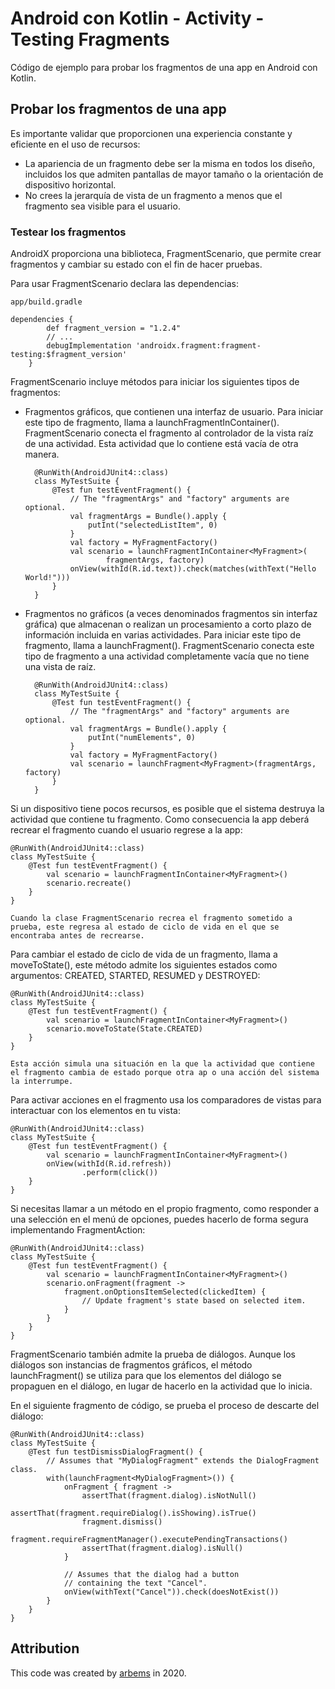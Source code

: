 # Android con Kotlin - Activity - Testing Fragments

Código de ejemplo para probar los fragmentos de una app en Android con Kotlin.

## Probar los fragmentos de una app

Es importante validar que proporcionen una experiencia constante y eficiente en el uso de recursos:

* La apariencia de un fragmento debe ser la misma en todos los diseño, incluidos los que admiten pantallas de mayor tamaño o la orientación de dispositivo horizontal.
* No crees la jerarquía de vista de un fragmento a menos que el fragmento sea visible para el usuario.
 
 
### Testear los fragmentos

AndroidX proporciona una biblioteca, FragmentScenario, que permite crear fragmentos y cambiar su estado con el fin de hacer pruebas.

Para usar FragmentScenario declara las dependencias:

    app/build.gradle
    
    dependencies {
            def fragment_version = "1.2.4"
            // ...
            debugImplementation 'androidx.fragment:fragment-testing:$fragment_version'
        }

FragmentScenario incluye métodos para iniciar los siguientes tipos de fragmentos:

* Fragmentos gráficos, que contienen una interfaz de usuario. Para iniciar este tipo de fragmento, llama a launchFragmentInContainer(). FragmentScenario conecta el fragmento al controlador de la vista raíz de una actividad. Esta actividad que lo contiene está vacía de otra manera.

        @RunWith(AndroidJUnit4::class)
        class MyTestSuite {
            @Test fun testEventFragment() {
                // The "fragmentArgs" and "factory" arguments are optional.
                val fragmentArgs = Bundle().apply {
                    putInt("selectedListItem", 0)
                }
                val factory = MyFragmentFactory()
                val scenario = launchFragmentInContainer<MyFragment>(
                        fragmentArgs, factory)
                onView(withId(R.id.text)).check(matches(withText("Hello World!")))
            }
        }

* Fragmentos no gráficos (a veces denominados fragmentos sin interfaz gráfica) que almacenan o realizan un procesamiento a corto plazo de información incluida en varias actividades. Para iniciar este tipo de fragmento, llama a launchFragment(). FragmentScenario conecta este tipo de fragmento a una actividad completamente vacía que no tiene una vista de raíz.

        @RunWith(AndroidJUnit4::class)
        class MyTestSuite {
            @Test fun testEventFragment() {
                // The "fragmentArgs" and "factory" arguments are optional.
                val fragmentArgs = Bundle().apply {
                    putInt("numElements", 0)
                }
                val factory = MyFragmentFactory()
                val scenario = launchFragment<MyFragment>(fragmentArgs, factory)
            }
        }


Si un dispositivo tiene pocos recursos, es posible que el sistema destruya la actividad que contiene tu fragmento. Como consecuencia la app deberá recrear el fragmento cuando el usuario regrese a la app:

    @RunWith(AndroidJUnit4::class)
    class MyTestSuite {
        @Test fun testEventFragment() {
            val scenario = launchFragmentInContainer<MyFragment>()
            scenario.recreate()
        }
    }

`Cuando la clase FragmentScenario recrea el fragmento sometido a prueba, este regresa al estado de ciclo de vida en el que se encontraba antes de recrearse.`

Para cambiar el estado de ciclo de vida de un fragmento, llama a moveToState(), este método admite los siguientes estados como argumentos: CREATED, STARTED, RESUMED y DESTROYED:

    @RunWith(AndroidJUnit4::class)
    class MyTestSuite {
        @Test fun testEventFragment() {
            val scenario = launchFragmentInContainer<MyFragment>()
            scenario.moveToState(State.CREATED)
        }
    }

`Esta acción simula una situación en la que la actividad que contiene el fragmento cambia de estado porque otra ap o una acción del sistema la interrumpe.`

Para activar acciones en el fragmento usa los comparadores de vistas para interactuar con los elementos en tu vista:

    @RunWith(AndroidJUnit4::class)
    class MyTestSuite {
        @Test fun testEventFragment() {
            val scenario = launchFragmentInContainer<MyFragment>()
            onView(withId(R.id.refresh))
                    .perform(click())
        }
    }

Si necesitas llamar a un método en el propio fragmento, como responder a una selección en el menú de opciones, puedes hacerlo de forma segura implementando FragmentAction:

    @RunWith(AndroidJUnit4::class)
    class MyTestSuite {
        @Test fun testEventFragment() {
            val scenario = launchFragmentInContainer<MyFragment>()
            scenario.onFragment(fragment ->
                fragment.onOptionsItemSelected(clickedItem) {
                    // Update fragment's state based on selected item.
                }
            }
        }
    }
    
FragmentScenario también admite la prueba de diálogos. Aunque los diálogos son instancias de fragmentos gráficos, el método launchFragment() se utiliza para que los elementos del diálogo se propaguen en el diálogo, en lugar de hacerlo en la actividad que lo inicia.

En el siguiente fragmento de código, se prueba el proceso de descarte del diálogo:

    @RunWith(AndroidJUnit4::class)
    class MyTestSuite {
        @Test fun testDismissDialogFragment() {
            // Assumes that "MyDialogFragment" extends the DialogFragment class.
            with(launchFragment<MyDialogFragment>()) {
                onFragment { fragment ->
                    assertThat(fragment.dialog).isNotNull()
                    assertThat(fragment.requireDialog().isShowing).isTrue()
                    fragment.dismiss()
                    fragment.requireFragmentManager().executePendingTransactions()
                    assertThat(fragment.dialog).isNull()
                }

                // Assumes that the dialog had a button
                // containing the text "Cancel".
                onView(withText("Cancel")).check(doesNotExist())
            }
        }
    }
        

## Attribution

This code was created by [arbems](https://github.com/arbems) in 2020.